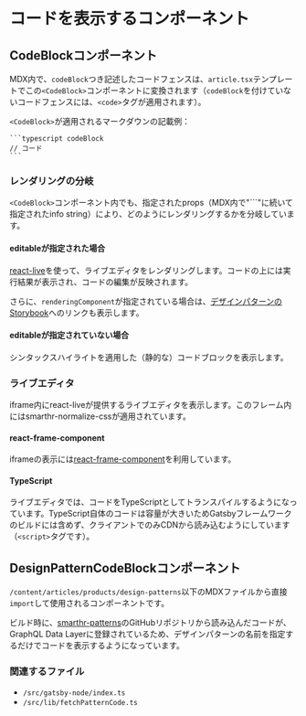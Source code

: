 # コードを表示するコンポーネント

## CodeBlockコンポーネント

MDX内で、`codeBlock`つき記述したコードフェンスは、`article.tsx`テンプレートでこの`<CodeBlock>`コンポーネントに変換されます（`codeBlock`を付けていないコードフェンスには、`<code>`タグが適用されます）。

`<CodeBlock>`が適用されるマークダウンの記載例：
````
```typescript codeBlock
// コード
```
````

### レンダリングの分岐

`<CodeBlock>`コンポーネント内でも、指定されたprops（MDX内で"```"に続いて指定されたinfo string）により、どのようにレンダリングするかを分岐しています。

#### editableが指定された場合
[react-live](https://github.com/FormidableLabs/react-live)を使って、ライブエディタをレンダリングします。コードの上には実行結果が表示され、コードの編集が反映されます。

さらに、`renderingComponent`が指定されている場合は、[デザインパターンのStorybook](https://main--62f0ae48c21b0728fd1a5c85.chromatic.com/)へのリンクも表示します。

#### editableが指定されていない場合
シンタックスハイライトを適用した（静的な）コードブロックを表示します。

### ライブエディタ

iframe内にreact-liveが提供するライブエディタを表示します。このフレーム内にはsmarthr-normalize-cssが適用されています。

#### react-frame-component
iframeの表示には[react-frame-component](https://www.npmjs.com/package/react-frame-component)を利用しています。

#### TypeScript
ライブエディタでは、コードをTypeScriptとしてトランスパイルするようになっています。TypeScript自体のコードは容量が大きいためGatsbyフレームワークのビルドには含めず、クライアントでのみCDNから読み込むようにしています（`<script>`タグです）。

## DesignPatternCodeBlockコンポーネント

`/content/articles/products/design-patterns`以下のMDXファイルから直接`import`して使用されるコンポーネントです。

ビルド時に、[smarthr-patterns](https://github.com/kufu/smarthr-patterns)のGitHubリポジトリから読み込んだコードが、GraphQL Data Layerに登録されているため、デザインパターンの名前を指定するだけでコードを表示するようになっています。

### 関連するファイル
- `/src/gatsby-node/index.ts`
- `/src/lib/fetchPatternCode.ts`
